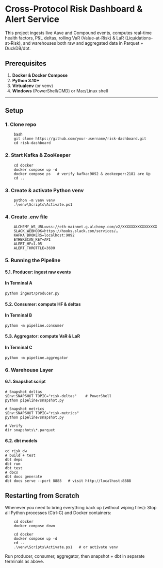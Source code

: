 # Cross-Protocol Risk Dashboard & Alert Service

This project ingests live Aave and Compound events, computes real-time health factors, P&L deltas, rolling VaR (Value-at-Risk) & LaR (Liquidations-at-Risk), and warehouses both raw and aggregated data in Parquet + DuckDB/dbt.


## Prerequisites

1. **Docker & Docker Compose**  
2. **Python 3.10+**  
3. **Virtualenv** (or venv)  
4. **Windows** (PowerShell/CMD) or Mac/Linux shell  

---

## Setup

### 1. **Clone repo**  
```
    bash
    git clone https://github.com/your-username/risk-dashboard.git
    cd risk-dashboard
```


### 2. Start Kafka & ZooKeeper
```
    cd docker
    docker compose up -d
    docker compose ps   # verify kafka:9092 & zookeeper:2181 are Up
    cd ..
```


### 3. Create & activate Python venv

```
    python -m venv venv
    .\venv\Scripts\Activate.ps1  
```



### 4. Create .env file
``` 
    ALCHEMY_WS_URL=wss://eth-mainnet.g.alchemy.com/v2/XXXXXXXXXXXXXXXX
    SLACK_WEBHOOK=https://hooks.slack.com/services/…
    KAFKA_BROKERS=localhost:9092
    ETHERSCAN_KEY=API
    ALERT_HF=1.05
    ALERT_THROTTLE=3600
```


### 5. Running the Pipeline
#### 5.1. Producer: ingest raw events
#### In Terminal A
    
    python ingest/producer.py


#### 5.2. Consumer: compute HF & deltas
#### In Terminal B

    python -m pipeline.consumer


#### 5.3. Aggregator: compute VaR & LaR
#### In Terminal C

    python -m pipeline.aggregator



### 6. Warehouse Layer
#### 6.1. Snapshot script

    # Snapshot deltas
    $Env:SNAPSHOT_TOPIC="risk-deltas"    # PowerShell
    python pipeline/snapshot.py

    # Snapshot metrics
    $Env:SNAPSHOT_TOPIC="risk-metrics"
    python pipeline/snapshot.py

    # Verify
    dir snapshots\*.parquet


#### 6.2. dbt models

    cd risk_dw
    # build + test
    dbt deps
    dbt run
    dbt test
    # docs
    dbt docs generate
    dbt docs serve --port 8888   # visit http://localhost:8888




## Restarting from Scratch
Whenever you need to bring everything back up (without wiping files):
Stop all Python processes (Ctrl-C) and Docker containers:
```
    cd docker
    docker compose down
```
```
    cd docker
    docker compose up -d
    cd ..
    .\venv\Scripts\Activate.ps1   # or activate venv
```
Run producer, consumer, aggregator, then snapshot + dbt in separate terminals as above.